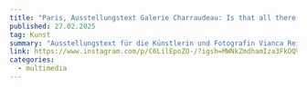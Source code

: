 ```yaml
---
title: "Paris, Ausstellungstext Galerie Charraudeau: Is that all there is?"
published: 27.02.2025
tag: Kunst
summary: "Ausstellungstext für die Künstlerin und Fotografin Vianca Reinig in Paris "
link: https://www.instagram.com/p/C6LilEpoZO-/?igsh=MWNkZmdhamIza3FkOQ%3D%3D
categories:
  - multimedia
---
```

